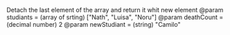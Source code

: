 Detach the last element of the array and return it whit new element
@param studiants = (array of srting) ["Nath", "Luisa", "Noru"]
@param deathCount = (decimal number) 2
@param newStudiant = (string) "Camilo"
